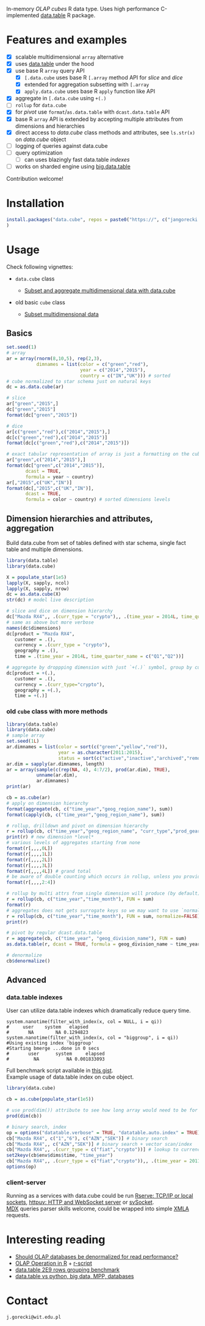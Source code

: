 
In-memory *OLAP cubes* R data type. Uses high performance C-implemented [data.table](https://github.com/Rdatatable/data.table) R package.  

# Features and examples

- [x] scalable multidimensional `array` alternative
- [x] uses [data.table](https://github.com/Rdatatable/data.table) under the hood
- [x] use base R `array` query API
  - [x] `[.data.cube` uses base R `[.array` method API for *slice* and *dice*
  - [x] extended for aggregation subsetting with `[.array`
  - [x] `apply.data.cube` uses base R `apply` function like API
- [x] aggregate in `[.data.cube` using `+(.)`
- [ ] `rollup` for `data.cube`
- [x] for *pivot* use `format`/`as.data.table` with `dcast.data.table` API
- [x] base R `array` API is extended by accepting multiple attributes from dimensions and hierarchies
- [x] direct access to *data.cube* class methods and attributes, see `ls.str(x)` on *data.cube* object
- [ ] logging of queries against data.cube
- [ ] query optimization
  - [ ] can uses blazingly fast data.table *indexes*
- [ ] works on sharded engine using [big.data.table](https://gitlab.com/jangorecki/big.data.table)

Contribution welcome!  

# Installation

```r
install.packages("data.cube", repos = paste0("https://", c("jangorecki.gitlab.io/data.cube","Rdatatable.github.io/data.table","cran.rstudio.com"))
)
```

# Usage

Check following vignettes:  

- `data.cube` class
  - [Subset and aggregate multidimensional data with data.cube](https://jangorecki.gitlab.io/data.cube/library/data.cube/doc/sub-.data.cube.html)

- old basic `cube` class
  - [Subset multidimensional data](https://jangorecki.gitlab.io/data.cube/library/data.cube/doc/sub-.cube.html)

## Basics

```r
set.seed(1)
# array
ar = array(rnorm(8,10,5), rep(2,3), 
           dimnames = list(color = c("green","red"), 
                           year = c("2014","2015"), 
                           country = c("IN","UK"))) # sorted
# cube normalized to star schema just on natural keys
dc = as.data.cube(ar)

# slice
ar["green","2015",]
dc["green","2015"]
format(dc["green","2015"])

# dice
ar[c("green","red"),c("2014","2015"),]
dc[c("green","red"),c("2014","2015")]
format(dc[c("green","red"),c("2014","2015")])

# exact tabular representation of array is just a formatting on the cube
ar["green",c("2014","2015"),]
format(dc["green",c("2014","2015")], 
       dcast = TRUE, 
       formula = year ~ country)
ar[,"2015",c("UK","IN")]
format(dc[,"2015",c("UK","IN")], 
       dcast = TRUE, 
       formula = color ~ country) # sorted dimensions levels
```

## Dimension hierarchies and attributes, aggregation

Build data.cube from set of tables defined with star schema, single fact table and multiple dimensions.

```r
library(data.table)
library(data.cube)

X = populate_star(1e5)
lapply(X, sapply, ncol)
lapply(X, sapply, nrow)
dc = as.data.cube(X)
str(dc) # model live description

# slice and dice on dimension hierarchy
dc["Mazda RX4",, .(curr_type = "crypto"),, .(time_year = 2014L, time_quarter_name = c("Q1","Q2"))]
# same as above but more verbose
names(dc$dimensions)
dc[product = "Mazda RX4",
   customer = .(),
   currency = .(curr_type = "crypto"),
   geography = .(),
   time = .(time_year = 2014L, time_quarter_name = c("Q1","Q2"))]

# aggregate by droppping dimension with just `+(.)` symbol, group by customer and currency
dc[product = +(.),
   customer = .(),
   currency = .(curr_type="crypto"),
   geography = +(.),
   time = +(.)]
```

### old `cube` class with more methods

```r
library(data.table)
library(data.cube)
# sample array
set.seed(1L)
ar.dimnames = list(color = sort(c("green","yellow","red")), 
                   year = as.character(2011:2015), 
                   status = sort(c("active","inactive","archived","removed")))
ar.dim = sapply(ar.dimnames, length)
ar = array(sample(c(rep(NA, 4), 4:7/2), prod(ar.dim), TRUE), 
           unname(ar.dim),
           ar.dimnames)
print(ar)

cb = as.cube(ar)
# apply on dimension hierarchy
format(aggregate(cb, c("time_year","geog_region_name"), sum))
format(capply(cb, c("time_year","geog_region_name"), sum))

# rollup, drilldown and pivot on dimension hierarchy
r = rollup(cb, c("time_year","geog_region_name", "curr_type","prod_gear"), FUN = sum)
print(r) # new dimension *level*
# various levels of aggregates starting from none
format(r[,,,,0L])
format(r[,,,,1L])
format(r[,,,,2L])
format(r[,,,,3L])
format(r[,,,,4L]) # grand total
# be aware of double counting which occurs in rollup, unless you provide scalar integer to INDEX arg of `rollup`.
format(r[,,,,2:4])

# rollup by multi attrs from single dimension will produce (by default) a surrogate key to enforce normalization
r = rollup(cb, c("time_year","time_month"), FUN = sum)
format(r)
# aggregates does not gets surrogate keys so we may want to use `normalize=FALSE` and get data.table directly
r = rollup(cb, c("time_year","time_month"), FUN = sum, normalize=FALSE)
print(r)

# pivot by regular dcast.data.table
r = aggregate(cb, c("time_year", "geog_division_name"), FUN = sum)
as.data.table(r, dcast = TRUE, formula = geog_division_name ~ time_year)

# denormalize
cb$denormalize()
```

## Advanced

### data.table indexes

User can utilize data.table indexes which dramatically reduce query time.  

```
system.nanotime(filter_with_index(x, col = NULL, i = qi))
#     user    system   elapsed 
#       NA        NA 0.1294823
system.nanotime(filter_with_index(x, col = "biggroup", i = qi))
#Using existing index 'biggroup'
#Starting bmerge ...done in 0 secs
#       user      system     elapsed 
#         NA          NA 0.001833093 
```

Full benchmark script available in [this gist](https://gist.github.com/jangorecki/e381c8783a210a89ae47).  
Example usage of data.table index on cube object.  

```r
library(data.cube)

cb = as.cube(populate_star(1e5))

# use prod(dim()) attribute to see how long array would need to be for single measure
prod(dim(cb))

# binary search, index
op = options("datatable.verbose" = TRUE, "datatable.auto.index" = TRUE)
cb["Mazda RX4", c("1","6"), c("AZN","SEK")] # binary search
cb["Mazda RX4",, c("AZN","SEK")] # binary search + vector scan/index
cb["Mazda RX4",, .(curr_type = c("fiat","crypto"))] # lookup to currency hierarchy
set2keyv(cb$env$dims$time, "time_year")
cb["Mazda RX4",, .(curr_type = c("fiat","crypto")),, .(time_year = 2011:2012)] # use index
options(op)
```

### client-server

Running as a services with data.cube could be run [Rserve: TCP/IP or local sockets](https://github.com/s-u/Rserve), [httpuv: HTTP and WebSocket server](https://github.com/rstudio/httpuv) or [svSocket](https://github.com/SciViews/svSocket).  
[MDX](https://en.wikipedia.org/wiki/MultiDimensional_eXpressions) queries parser skills welcome, could be wrapped into simple [XMLA](https://en.wikipedia.org/wiki/XML_for_Analysis) requests.  

# Interesting reading

- [Should OLAP databases be denormalized for read performance?](http://stackoverflow.com/q/4394183/2490497)
- [OLAP Operation in R](https://dzone.com/articles/olap-operation-r) + [r-script](https://gist.github.com/jangorecki/4aa6218b6011360338f2)
- [data.table 2E9 rows grouping benchmark](https://github.com/Rdatatable/data.table/wiki/Benchmarks-%3A-Grouping)
- [data.table vs python, big data, MPP, databases](https://github.com/szilard/benchm-databases)

# Contact

`j.gorecki@wit.edu.pl`
